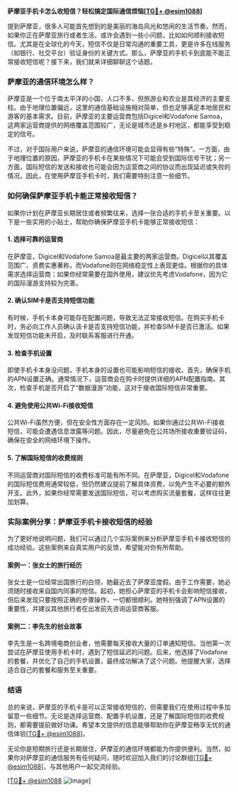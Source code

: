 **萨摩亚手机卡怎么收短信？轻松搞定国际通信烦恼[[TG💪+ @esim1088](https://t.me/s/esim1088)]**

提到萨摩亚，很多人可能首先想到的是美丽的海岛风光和悠闲的生活节奏。然而，如果你正在萨摩亚旅行或者生活，或许会遇到一些小问题，比如如何顺利接收短信。尤其是在全球化的今天，短信不仅是日常沟通的重要工具，更是许多在线服务（如银行、社交平台）验证身份的关键方式。那么，萨摩亚的手机卡到底能不能正常接收短信呢？接下来，我们就来详细聊聊这个话题。

### 萨摩亚的通信环境怎么样？

萨摩亚是一个位于南太平洋的小国，人口不多，但旅游业和农业是其经济的主要支柱。由于地理位置偏远，这里的通信基础设施相对简单，但也足够满足本地居民和游客的基本需求。目前，萨摩亚的主要运营商包括Digicel和Vodafone Samoa，这两家运营商提供的网络覆盖范围较广，无论是城市还是乡村地区，都能享受到稳定的信号。

不过，对于国际用户来说，萨摩亚的通信环境可能会显得有些“特殊”。一方面，由于地理位置的原因，萨摩亚的手机卡在某些情况下可能会受到国际信号干扰；另一方面，国际短信的发送和接收也可能会因为运营商之间的协议而出现延迟或失败的情况。因此，在使用萨摩亚手机卡时，我们需要特别注意一些细节。

### 如何确保萨摩亚手机卡能正常接收短信？

如果你计划在萨摩亚长期居住或者频繁往来，选择一张合适的手机卡至关重要。以下是一些实用的小贴士，帮助你确保萨摩亚手机卡能够正常接收短信：

#### 1. **选择可靠的运营商**
   在萨摩亚，Digicel和Vodafone Samoa是最主要的两家运营商。Digicel以其覆盖范围广、资费实惠著称，而Vodafone则在网络稳定性上表现更佳。根据你的具体需求选择运营商：如果你经常需要在国外使用，建议优先考虑Vodafone，因为它的国际漫游支持较为完善。

#### 2. **确认SIM卡是否支持短信功能**
   有时候，手机卡本身可能存在配置问题，导致无法正常接收短信。在购买手机卡时，务必向工作人员确认该卡是否支持短信功能，并检查SIM卡是否已激活。如果发现短信功能未开启，及时联系客服进行开通。

#### 3. **检查手机设置**
   即使手机卡本身没问题，手机本身的设置也可能影响短信的接收。首先，确保手机的APN设置正确。通常情况下，运营商会在购卡时提供详细的APN配置指南。其次，检查手机是否开启了“数据漫游”功能，这对于接收国际短信非常重要。

#### 4. **避免使用公共Wi-Fi接收短信**
   公共Wi-Fi虽然方便，但在安全性方面存在一定风险。如果你通过公共Wi-Fi接收短信，可能会遭遇信息泄露等问题。因此，尽量避免在公共场所接收重要验证码，确保在安全的网络环境下操作。

#### 5. **了解国际短信的收费规则**
   不同运营商对国际短信的收费标准可能有所不同。在萨摩亚，Digicel和Vodafone的国际短信费用通常较低，但仍然建议提前了解具体资费，以免产生不必要的额外开支。此外，如果你经常需要发送国际短信，可以考虑购买流量套餐，这样往往更加划算。

### 实际案例分享：萨摩亚手机卡接收短信的经验

为了更好地说明问题，我们可以通过几个实际案例来分析萨摩亚手机卡接收短信的成功经验。这些案例来自真实用户的反馈，希望能对你有所帮助。

#### 案例一：张女士的旅行经历
张女士是一位经常出国旅行的白领，她最近去了萨摩亚度假。由于工作需要，她必须随时接收来自国内同事的短信。起初，她担心萨摩亚的手机卡会影响短信接收，但后来发现只要按照正确的步骤操作，一切都很顺利。她特别强调了APN设置的重要性，并建议其他旅行者在出发前先咨询运营商客服。

#### 案例二：李先生的创业故事
李先生是一名跨境电商创业者，他需要每天接收大量的订单通知短信。当他第一次尝试在萨摩亚使用手机卡时，遇到了短信延迟的问题。后来，他选择了Vodafone的套餐，并优化了自己的手机设置，最终成功解决了这个问题。他提醒大家，选择适合自己的套餐和服务至关重要。

### 结语

总的来说，萨摩亚的手机卡是可以正常接收短信的，但需要我们在使用过程中多加留意一些细节。无论是选择运营商、配置手机设置，还是了解国际短信的收费规则，都需要提前做好功课。希望本文提供的信息能够帮助你在萨摩亚畅享无忧的通信体验[[TG💪+ @esim1088](https://t.me/s/esim1088)]。

无论你是短期旅行还是长期居住，萨摩亚的通信环境都能为你提供便利。当然，如果你对萨摩亚的通信服务有任何疑问，随时欢迎加入我们的讨论群组[[TG💪+ @esim1088](https://t.me/s/esim1088)]，与其他用户一起交流经验。

[[TG💪+ @esim1088](https://t.me/s/esim1088) ![Image](https://i.postimg.cc/4NQfJmqS/Snipaste-2025-05-13-00-14-12.png)]